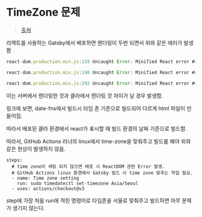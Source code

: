 # TimeZone 문제

> [출처](https://github.com/vercel/next.js/discussions/39425)

리액트를 사용하는 Gatsby에서 배포하면 렌더링이 두번 되면서 위와 같은 에러가 발생함

```jsx
react-dom.production.min.js:119 Uncaught Error: Minified React error #425; visit <https://reactjs.org/docs/error-decoder.html?invariant=425> for the full message or use the non-minified dev environment for full errors and additional helpful warnings. at d7 (react-dom.production.min.js:119:38) at gt (react-dom.production.min.js:206:80) at h6 (react-dom.production.min.js:281:80) at h5 (react-dom.production.min.js:280:438) at h3 (react-dom.production.min.js:280:315) at h2 (react-dom.production.min.js:280:172) at hT (react-dom.production.min.js:268:193) at A (scheduler.production.min.js:14:181) at MessagePort.g (scheduler.production.min.js:15:101)

react-dom.production.min.js:148 Uncaught Error: Minified React error #418; visit <https://reactjs.org/docs/error-decoder.html?invariant=418> for the full message or use the non-minified dev environment for full errors and additional helpful warnings. at fp (react-dom.production.min.js:148:277) at _ (react-dom.production.min.js:293:444) at h5 (react-dom.production.min.js:280:375) at h3 (react-dom.production.min.js:280:315) at h2 (react-dom.production.min.js:280:172) at hT (react-dom.production.min.js:268:193) at A (scheduler.production.min.js:14:181) at MessagePort.g (scheduler.production.min.js:15:101)

react-dom.production.min.js:293 Uncaught Error: Minified React error #423; visit <https://reactjs.org/docs/error-decoder.html?invariant=423> for the full message or use the non-minified dev environment for full errors and additional helpful warnings. at _ (react-dom.production.min.js:293:137) at h5 (react-dom.production.min.js:280:375) at h3 (react-dom.production.min.js:280:315) at h2 (react-dom.production.min.js:280:172) at hU (react-dom.production.min.js:271:69) at hT (react-dom.production.min.js:268:409) at A (scheduler.production.min.js:14:181) at MessagePort.g (scheduler.production.min.js:15:101)
```

이는 서버에서 렌더링한 것과 클라에서 렌더링 것 차이가 날 경우 발생함.

링크에 보면, date-fns에서 빌드시 타임 존 기준으로 빌드되어 다르게 html 파일이 만들어짐.

따라서 배포된 클라 환경에서 react가 표시할 때 빌드 환경의 날짜 기준으로 빌드함.

따라서, GitHub Actions 러너의 linux에서 time-zone을 맞춰주고 빌드를 해야 위와 같은 현상이 발생하지 않음.

```
steps:
  # time zone이 세팅 되지 않으면 배포 시 ReactDOM 관련 Error 발생.
  # GitHub Actions linux 환경에서 Gatsby 빌드 시 time zone 맞추는 작업 필요.
  - name: Time zone setting
    run: sudo timedatectl set-timezone Asia/Seoul
  - uses: actions/checkout@v3
```

step에 가장 처음 run에 적힌 명령어로 타임존을 서울로 맞춰주고 빌드하면 아무 문제가 생기지 않는다.
